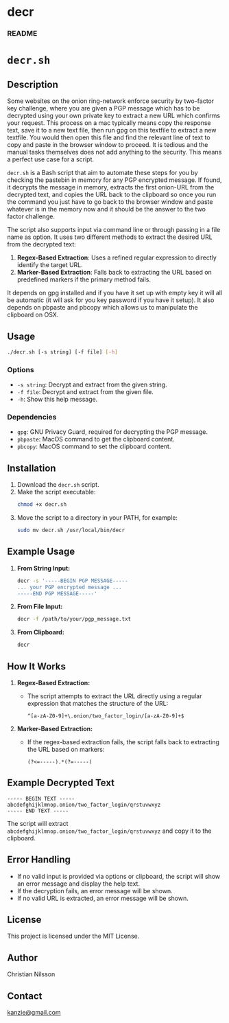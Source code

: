# decr
### README

# `decr.sh`

## Description
Some websites on the onion ring-network enforce security by two-factor key challenge, where you are given a PGP message which has to be decrypted using your own private key to extract a new URL which confirms your request. This process on a mac typically means copy the response text, save it to a new text file, then run gpg on this textfile to extract a new textfile. You would then open this file and find the relevant line of text to copy and paste in the browser window to proceed. It is tedious and the manual tasks themselves does not add anything to the security. This means a perfect use case for a script. 

`decr.sh` is a Bash script that aim to automate these steps for you by checking the pastebin in memory for any PGP encrypted message. If found, it decrypts the message in memory, extracts the first onion-URL from the decrypted text, and copies the URL back to the clipboard so once you run the command you just have to go back to the browser window and paste whatever is in the memory now and it should be the answer to the two factor challenge. 

The script also supports input via command line or through passing in a file name as option. It uses two different methods to extract the desired URL from the decrypted text:
1. **Regex-Based Extraction**: Uses a refined regular expression to directly identify the target URL.
2. **Marker-Based Extraction**: Falls back to extracting the URL based on predefined markers if the primary method fails.

It depends on gpg installed and if you have it set up with empty key it will all be automatic (it will ask for you key password if you have it setup).
It also depends on pbpaste and pbcopy which allows us to manipulate the clipboard on OSX.

## Usage
```sh
./decr.sh [-s string] [-f file] [-h]
```

### Options
- `-s string`: Decrypt and extract from the given string.
- `-f file`: Decrypt and extract from the given file.
- `-h`: Show this help message.

### Dependencies
- `gpg`: GNU Privacy Guard, required for decrypting the PGP message.
- `pbpaste`: MacOS command to get the clipboard content.
- `pbcopy`: MacOS command to set the clipboard content.

## Installation
1. Download the `decr.sh` script.
2. Make the script executable:
    ```sh
    chmod +x decr.sh
    ```
3. Move the script to a directory in your PATH, for example:
    ```sh
    sudo mv decr.sh /usr/local/bin/decr
    ```

## Example Usage
1. **From String Input:**
    ```sh
    decr -s '-----BEGIN PGP MESSAGE-----
    ... your PGP encrypted message ...
    -----END PGP MESSAGE-----'
    ```

2. **From File Input:**
    ```sh
    decr -f /path/to/your/pgp_message.txt
    ```

3. **From Clipboard:**
    ```sh
    decr
    ```

## How It Works
1. **Regex-Based Extraction:**
    - The script attempts to extract the URL directly using a regular expression that matches the structure of the URL:
      ```
      ^[a-zA-Z0-9]+\.onion/two_factor_login/[a-zA-Z0-9]+$
      ```

2. **Marker-Based Extraction:**
    - If the regex-based extraction fails, the script falls back to extracting the URL based on markers:
      ```
      (?<=-----).*(?=-----)
      ```

## Example Decrypted Text
```
----- BEGIN TEXT -----
abcdefghijklmnop.onion/two_factor_login/qrstuvwxyz
----- END TEXT -----
```

The script will extract `abcdefghijklmnop.onion/two_factor_login/qrstuvwxyz` and copy it to the clipboard.

## Error Handling
- If no valid input is provided via options or clipboard, the script will show an error message and display the help text.
- If the decryption fails, an error message will be shown.
- If no valid URL is extracted, an error message will be shown.

## License
This project is licensed under the MIT License.

## Author
Christian Nilsson

## Contact
kanzie@gmail.com

